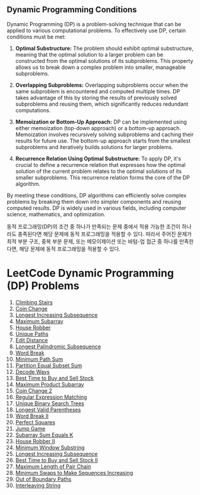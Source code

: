## Dynamic Programming Conditions

Dynamic Programming (DP) is a problem-solving technique that can be applied to various computational problems. To effectively use DP, certain conditions must be met:

1. **Optimal Substructure:** The problem should exhibit optimal substructure, meaning that the optimal solution to a larger problem can be constructed from the optimal solutions of its subproblems. This property allows us to break down a complex problem into smaller, manageable subproblems.

2. **Overlapping Subproblems:** Overlapping subproblems occur when the same subproblem is encountered and computed multiple times. DP takes advantage of this by storing the results of previously solved subproblems and reusing them, which significantly reduces redundant computations.

3. **Memoization or Bottom-Up Approach:** DP can be implemented using either memoization (top-down approach) or a bottom-up approach. Memoization involves recursively solving subproblems and caching their results for future use. The bottom-up approach starts from the smallest subproblems and iteratively builds solutions for larger problems.

4. **Recurrence Relation Using Optimal Substructure:** To apply DP, it's crucial to define a recurrence relation that expresses how the optimal solution of the current problem relates to the optimal solutions of its smaller subproblems. This recurrence relation forms the core of the DP algorithm.

By meeting these conditions, DP algorithms can efficiently solve complex problems by breaking them down into simpler components and reusing computed results. DP is widely used in various fields, including computer science, mathematics, and optimization.

동적 프로그래밍(DP)의 조건 중 하나가 만족되는 문제 중에서 적용 가능한 조건이 하나라도 충족된다면 해당 문제에 동적 프로그래밍을 적용할 수 있다.
따라서 주어진 문제가 최적 부분 구조, 중복 부분 문제, 또는 메모이제이션 또는 바텀-업 접근 중 하나를 만족한다면, 해당 문제에 동적 프로그래밍을 적용할 수 있다.

# LeetCode Dynamic Programming (DP) Problems

1. [Climbing Stairs](https://leetcode.com/problems/climbing-stairs/)
2. [Coin Change](https://leetcode.com/problems/coin-change/)
3. [Longest Increasing Subsequence](https://leetcode.com/problems/longest-increasing-subsequence/)
4. [Maximum Subarray](https://leetcode.com/problems/maximum-subarray/)
5. [House Robber](https://leetcode.com/problems/house-robber/)
6. [Unique Paths](https://leetcode.com/problems/unique-paths/)
7. [Edit Distance](https://leetcode.com/problems/edit-distance/)
8. [Longest Palindromic Subsequence](https://leetcode.com/problems/longest-palindromic-subsequence/)
9. [Word Break](https://leetcode.com/problems/word-break/)
10. [Minimum Path Sum](https://leetcode.com/problems/minimum-path-sum/)
11. [Partition Equal Subset Sum](https://leetcode.com/problems/partition-equal-subset-sum/)
12. [Decode Ways](https://leetcode.com/problems/decode-ways/)
13. [Best Time to Buy and Sell Stock](https://leetcode.com/problems/best-time-to-buy-and-sell-stock/)
14. [Maximum Product Subarray](https://leetcode.com/problems/maximum-product-subarray/)
15. [Coin Change 2](https://leetcode.com/problems/coin-change-2/)
16. [Regular Expression Matching](https://leetcode.com/problems/regular-expression-matching/)
17. [Unique Binary Search Trees](https://leetcode.com/problems/unique-binary-search-trees/)
18. [Longest Valid Parentheses](https://leetcode.com/problems/longest-valid-parentheses/)
19. [Word Break II](https://leetcode.com/problems/word-break-ii/)
20. [Perfect Squares](https://leetcode.com/problems/perfect-squares/)
21. [Jump Game](https://leetcode.com/problems/jump-game/)
22. [Subarray Sum Equals K](https://leetcode.com/problems/subarray-sum-equals-k/)
23. [House Robber II](https://leetcode.com/problems/house-robber-ii/)
24. [Minimum Window Substring](https://leetcode.com/problems/minimum-window-substring/)
25. [Longest Increasing Subsequence](https://leetcode.com/problems/longest-increasing-subsequence/)
26. [Best Time to Buy and Sell Stock II](https://leetcode.com/problems/best-time-to-buy-and-sell-stock-ii/)
27. [Maximum Length of Pair Chain](https://leetcode.com/problems/maximum-length-of-pair-chain/)
28. [Minimum Swaps to Make Sequences Increasing](https://leetcode.com/problems/minimum-swaps-to-make-sequences-increasing/)
29. [Out of Boundary Paths](https://leetcode.com/problems/out-of-boundary-paths/)
30. [Interleaving String](https://leetcode.com/problems/interleaving-string/)
